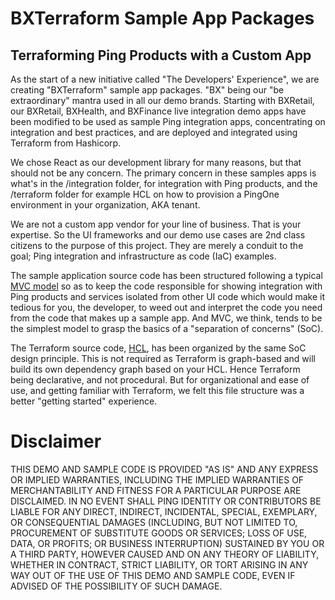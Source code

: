 # BXTerraform Sample App Packages

## Terraforming Ping Products with a Custom App

As the start of a new initiative called "The Developers' Experience", we are creating "BXTerraform" sample app packages. "BX" being our "be extraordinary" mantra used in all our demo brands. Starting with BXRetail, our BXRetail, BXHealth, and BXFinance live integration demo apps have been modified to be used as sample Ping integration apps, concentrating on integration and best practices, and are deployed and integrated using Terraform from Hashicorp.

We chose React as our development library for many reasons, but that should not be any concern. The primary concern in these samples apps is what's in the /integration folder, for integration with Ping products, and the /terraform folder for example HCL on how to provision a PingOne environment in your organization, AKA tenant.

We are not a custom app vendor for your line of business. That is your expertise. So the UI frameworks and our demo use cases are 2nd class citizens to the purpose of this project. They are merely a conduit to the goal; Ping integration and infrastructure as code (IaC) examples.

The sample application source code has been structured following a typical [MVC model](https://developer.mozilla.org/en-US/docs/Glossary/MVC) so as to keep the code responsible for showing integration with Ping products and services isolated from other UI code which would make it tedious for you, the developer, to weed out and interpret the code you need from the code that makes up a sample app. And MVC, we think, tends to be the simplest model to grasp the basics of a "separation of concerns" (SoC).

The Terraform source code, [HCL](https://developer.hashicorp.com/terraform/language/syntax/configuration), has been organized by the same SoC design principle. This is not required as Terraform is graph-based and will build its own dependency graph based on your HCL. Hence Terraform being declarative, and not procedural. But for organizational and ease of use, and getting familiar with Terraform, we felt this file structure was a better "getting started" experience.


# Disclaimer
THIS DEMO AND SAMPLE CODE IS PROVIDED "AS IS" AND ANY EXPRESS OR IMPLIED WARRANTIES, INCLUDING THE IMPLIED WARRANTIES OF MERCHANTABILITY AND FITNESS FOR A PARTICULAR PURPOSE ARE DISCLAIMED. IN NO EVENT SHALL PING IDENTITY OR CONTRIBUTORS BE LIABLE FOR ANY DIRECT, INDIRECT, INCIDENTAL, SPECIAL, EXEMPLARY, OR CONSEQUENTIAL DAMAGES (INCLUDING, BUT NOT LIMITED TO, PROCUREMENT OF SUBSTITUTE GOODS OR SERVICES; LOSS OF USE, DATA, OR PROFITS; OR BUSINESS INTERRUPTION) SUSTAINED BY YOU OR A THIRD PARTY, HOWEVER CAUSED AND ON ANY THEORY OF LIABILITY, WHETHER IN CONTRACT, STRICT LIABILITY, OR TORT ARISING IN ANY WAY OUT OF THE USE OF THIS DEMO AND SAMPLE CODE, EVEN IF ADVISED OF THE POSSIBILITY OF SUCH DAMAGE.